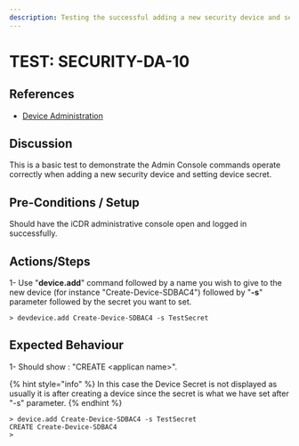 ```yaml
---
description: Testing the successful adding a new security device and setting device secret.
---
```


# TEST: SECURITY-DA-10

## References

* [Device Administration](../../../../../operations/host-administration/santedb-icdr-admin-console/untitled.md)

## Discussion

This is a basic test to demonstrate the Admin Console commands operate correctly when adding a new security device and setting device secret.

## Pre-Conditions / Setup

Should have the iCDR administrative console open and logged in successfully.

## Actions/Steps

1- Use "**device.add**" command followed by a name you wish to give to the new device \(for instance "Create-Device-SDBAC4"\) followed by  "**-s**" parameter followed by the secret you want to set.

```text
> devdevice.add Create-Device-SDBAC4 -s TestSecret
```

## Expected Behaviour

1- Should show : "CREATE &lt;applican name&gt;". 

{% hint style="info" %}
In this case the Device Secret is not displayed as usually it is after creating a device since the secret is what we have set after "-s" parameter.
{% endhint %}

```text
> device.add Create-Device-SDBAC4 -s TestSecret
CREATE Create-Device-SDBAC4
>
```

